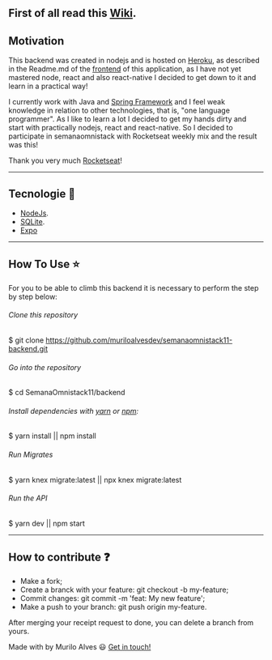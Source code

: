 ## First of all read this [Wiki](https://github.com/muriloalvesdev/semanaomnistack11-backend/wiki).

## Motivation

This backend was created in nodejs and is hosted on [Heroku](https://heroku.com/), as described in the Readme.md of the [frontend](https://github.com/muriloalvesdev/semanaomnistack11-frontend) of this application, as I have not yet mastered node, react and also react-native I decided to get down to it and learn in a practical way!

I currently work with Java and [Spring Framework](https://spring.io/) and I feel weak knowledge in relation to other technologies, that is, "one language programmer". As I like to learn a lot I decided to get my hands dirty and start with practically nodejs, react and react-native. So I decided to participate in semanaomnistack with Rocketseat weekly mix and the result was this!

Thank you very much [Rocketseat](https://github.com/Rocketseat)!
______________________________________________________________________________________________________________________________

## Tecnologie :rocket:
- [NodeJs](https://nodejs.org/en/).
- [SQLite](https://www.sqlite.org/index.html).
- [Expo](https://expo.io/)
______________________________________________________________________________________________________________________________

## How To Use :star:

For you to be able to climb this backend it is necessary to perform the step by step below:

###### Clone this repository
$ git clone https://github.com/muriloalvesdev/semanaomnistack11-backend.git

###### Go into the repository
$ cd SemanaOmnistack11/backend

###### Install dependencies with [yarn](https://classic.yarnpkg.com/pt-BR/docs/install/#mac-stable) or [npm](https://www.npmjs.com/):

$ yarn install || npm install

###### Run Migrates
$ yarn knex migrate:latest || npx knex migrate:latest

###### Run the API
$ yarn dev || npm start

______________________________________________________________________________________________________________________________

## How to contribute :question:

- Make a fork;
- Create a branck with your feature: git checkout -b my-feature;
- Commit changes: git commit -m 'feat: My new feature';
- Make a push to your branch: git push origin my-feature.

After merging your receipt request to done, you can delete a branch from yours.

Made with by Murilo Alves :smiley: [Get in touch!](https://www.linkedin.com/in/murilo-alves-66039a150/)
